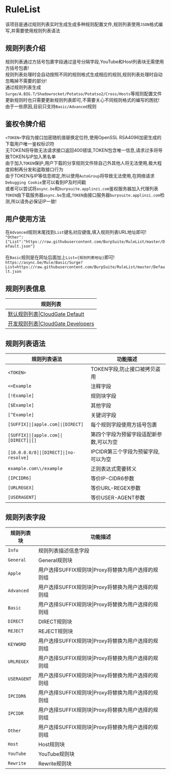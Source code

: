 RuleList
===========================
该项目是通过规则列表实时生成生成多种规则配置文件,规则列表使用`JSON`格式编写,并需要使用规则列表语法

规则列表介绍
------
规则列表通过方括号包裹字段通过竖号分隔字段,YouTube和Host列表块无需使用方括号包裹!<br>
规则列表处理时会自动按照不同的规则格式生成相应的规则,规则列表处理时自动忽略掉不需要的部分!<br>
通过规则列表生成`Surge/A.BIG.T/Shadowrocket/Potatso/Potatso2/Cross/Hosts`等规则配置文件<br>
更新规则时也只需要更新规则列表即可,不需要关心不同规则格式的编写的困扰!<br>
由于一些原因,目前只支持`Basic/Advanced`规则<br>

鉴权令牌介绍
------
`<TOKEN>`字段为接口加密随机值替换定位符,使用OpenSSL RSA4096加密生成的下载用户唯一鉴权标识符<br>
无TOKEN将导致无法请求接口返回400错误,TOKEN包含唯一信息,请求过多将导致TOKEN与IP加入黑名单<br>
由于加入`TOKEN`保护,用户下载的分享规则文件除自己外其他人将无法使用,极大程度抑制再分发和盗取接口行为<br>
由于TOKEN与IP等信息绑定,所以使用`AutoGroup`将导致无法使用,在网络请求`Debugging Cookie`里可以看到IP及时间戳<br>
或者可以尝试将`async.be`和`burpsuite.applinzi.com`鉴权服务器加入代理列表<br>
`TOKEN`由下载服务器`async.be`生成,`TOKEN`由接口服务器`burpsuite.applinzi.com`检测,所以请务必保证IP一致!

用户使用方法
------
在`Advanced`规则末尾找到`List`键名对应键值,填入规则列表URL地址即可!<br>
`"Other":{"List":"https://raw.githubusercontent.com/BurpSuite/RuleList/master/Default.json"}`<br>
<br>
在`Basic`规则是在网址后面加上`List={规则列表地址}`即可!<br>
`https://async.be/Rule/Basic/Surge?List=https://raw.githubusercontent.com/BurpSuite/RuleList/master/Default.json`

规则列表信息
------
|规则列表|
|----|
|[默认规则列表\|CloudGate Default](https://raw.githubusercontent.com/BurpSuite/RuleList/master/Default.json)|
|[开发规则列表\|CloudGate Developers](https://raw.githubusercontent.com/BurpSuite/RuleList/master/Developers.json)|

规则列表语法
------
|规则列表语法|功能描述|
|----|-----|
|`<TOKEN>`|TOKEN字段,防止接口被拷贝盗用|
|`<<Example`|注释字段|
|`[!Example]`|规则块字段|
|`[$Example]`|其他字段|
|`[^Example]`|关键词字段|
|`[SUFFIX]\|[apple.com]\|[DIRECT]`|每个规则字段使用方括号包裹|
|`[SUFFIX]\|[apple.com]\|[DIRECT]\|[]`|第四个字段为预留字段适配新参数,可以为空|
|`[10.0.0.0/8]\|[DIRECT]\|[no-resolve]`|IPCIDR第三个字段为预留字段,可以为空|
|`example.com\\/example`|正则表达式需要转义|
|`[IPCIDR6]`|等价IP-CIDR6参数|
|`[URLREGEX]`|等价URL-REGEX参数|
|`[USERAGENT]`|等价USER-AGENT参数|

规则列表字段
------
|规则列表块|功能描述|
|----|-----|
|`Info`|规则列表描述信息字段|
|`General`|General规则块|
|`Apple`|用户选择SUFFIX规则块\|Proxy将替换为用户选择的规则组|
|`Advanced`|用户选择SUFFIX规则块\|Proxy将替换为用户选择的规则组|
|`Basic`|用户选择SUFFIX规则块\|Proxy将替换为用户选择的规则组|
|`DIRECT`|DIRECT规则块|
|`REJECT`|REJECT规则块|
|`KEYWORD`|用户选择SUFFIX规则块\|Proxy将替换为用户选择的规则组|
|`URLREGEX`|用户选择SUFFIX规则块\|Proxy将替换为用户选择的规则组|
|`USERAGENT`|用户选择SUFFIX规则块\|Proxy将替换为用户选择的规则组|
|`IPCIDR6`|用户选择SUFFIX规则块\|Proxy将替换为用户选择的规则组|
|`IPCIDR`|用户选择SUFFIX规则块\|Proxy将替换为用户选择的规则组|
|`Other`|用户选择SUFFIX规则块\|Proxy将替换为用户选择的规则组|
|`Host`|Host规则块|
|`YouTube`|YouTube规则块|
|`Rewrite`|Rewrite规则块|